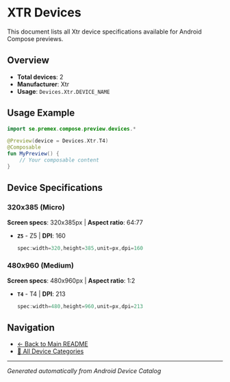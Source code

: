 # XTR Devices

This document lists all Xtr device specifications available for Android Compose previews.

## Overview

- **Total devices**: 2
- **Manufacturer**: Xtr
- **Usage**: `Devices.Xtr.DEVICE_NAME`

## Usage Example

```kotlin
import se.premex.compose.preview.devices.*

@Preview(device = Devices.Xtr.T4)
@Composable
fun MyPreview() {
    // Your composable content
}
```

## Device Specifications

### 320x385 (Micro)

**Screen specs**: 320x385px | **Aspect ratio**: 64:77

- **`Z5`** - Z5 | **DPI**: 160
  ```kotlin
  spec:width=320,height=385,unit=px,dpi=160
  ```

### 480x960 (Medium)

**Screen specs**: 480x960px | **Aspect ratio**: 1:2

- **`T4`** - T4 | **DPI**: 213
  ```kotlin
  spec:width=480,height=960,unit=px,dpi=213
  ```

## Navigation

- [← Back to Main README](../../README.md)
- [📱 All Device Categories](../README.md)

---
*Generated automatically from Android Device Catalog*

